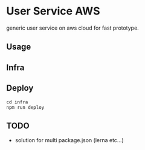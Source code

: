 # User Service AWS

generic user service on aws cloud for fast prototype.

## Usage

## Infra

## Deploy

```
cd infra
npm run deploy
```

## TODO

- solution for multi package.json (lerna etc...)
